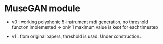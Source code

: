 # MuseGAN module

- v0 : working polyphonic 5-instrument midi generation, no threshold function implemented => only 1 maximum value is kept for each timestep

- v1 : from original papers, threshold is used. Under construction...
